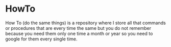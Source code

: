 # HowTo
How To (do the same things) is a repository where I store all that commands or procedures that are every time the same but you do not remember because you need them only one time a month or year so you need to google for them every single time.
